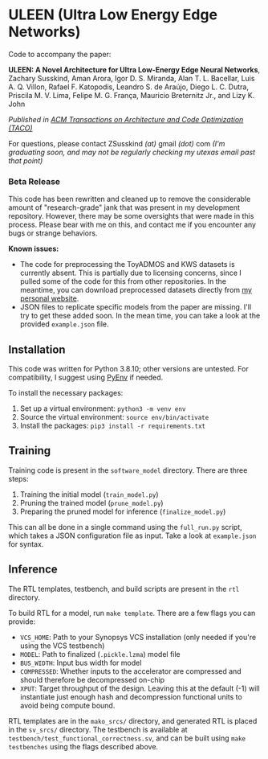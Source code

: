 # ULEEN (Ultra Low Energy Edge Networks)

Code to accompany the paper:

**ULEEN: A Novel Architecture for Ultra Low-Energy Edge Neural Networks**, Zachary Susskind, Aman Arora, Igor D. S. Miranda, Alan T. L. Bacellar, Luis A. Q. Villon, Rafael F. Katopodis, Leandro S. de Araújo, Diego L. C. Dutra, Priscila M. V. Lima, Felipe M. G. França, Mauricio Breternitz Jr., and Lizy K. John

*Published in [ACM Transactions on Architecture and Code Optimization (TACO)](https://dl.acm.org/doi/10.1145/3629522)*

For questions, please contact ZSusskind *(at)* gmail *(dot)* com 
*(I'm graduating soon, and may not be regularly checking my utexas email past that point)*

### Beta Release
This code has been rewritten and cleaned up to remove the considerable amount of "research-grade" jank that was present in my development repository. However, there may be some oversights that were made in this process. Please bear with me on this, and contact me if you encounter any bugs or strange behaviors.

**Known issues:**
 - The code for preprocessing the ToyADMOS and KWS datasets is currently absent. This is partially due to licensing concerns, since I pulled some of the code for this from other repositories. In the meantime, you can download preprocessed datasets directly from [my personal website](https://zsknd.com/misc/preprocessed_data/).
 - JSON files to replicate specific models from the paper are missing. I'll try to get these added soon. In the mean time, you can take a look at the provided `example.json` file.

## Installation
This code was written for Python 3.8.10; other versions are untested. For compatibility, I suggest using [PyEnv](https://github.com/pyenv/pyenv) if needed.

To install the necessary packages:
 1. Set up a virtual environment: `python3 -m venv env`
 2. Source the virtual environment: `source env/bin/activate`
 3. Install the packages: `pip3 install -r requirements.txt`

## Training
Training code is present in the `software_model` directory. There are three steps:
1. Training the initial model (`train_model.py`)
2. Pruning the trained model (`prune_model.py`)
3. Preparing the pruned model for inference (`finalize_model.py`)

This can all be done in a single command using the `full_run.py` script, which takes a JSON configuration file as input. Take a look at `example.json` for syntax.

## Inference
 The RTL templates, testbench, and build scripts are present in the `rtl` directory.
 
 To build RTL for a model, run `make template`. There are a few flags you can provide:
 - `VCS_HOME`: Path to your Synopsys VCS installation (only needed if you're using the VCS testbench)
 - `MODEL`: Path to finalized (`.pickle.lzma`) model file
 - `BUS_WIDTH`: Input bus width for model
 - `COMPRESSED`: Whether inputs to the accelerator are compressed and should therefore be decompressed on-chip
 - `XPUT`: Target throughput of the design. Leaving this at the default (-1) will instantiate just enough hash and decompression functional units to avoid being compute bound.

RTL templates are in the `mako_srcs/` directory, and generated RTL is placed in the `sv_srcs/` directory. The testbench is available at `testbench/test_functional_correctness.sv`, and can be built using `make testbenches` using the flags described above.
